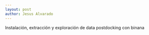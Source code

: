 ```yaml
---
layout: post
author: Jesus Alvarado
---
```


Instalación, extracción y exploración de data postdocking con binana